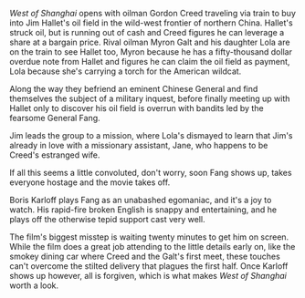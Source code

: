 <cite>West of Shanghai</cite> opens with oilman Gordon Creed traveling via train to buy into Jim Hallet's oil field in the wild-west frontier of northern China. Hallet's struck oil, but is running out of cash and Creed figures he can leverage a share at a bargain price. Rival oilman Myron Galt and his daughter Lola are on the train to see Hallet too, Myron because he has a fifty-thousand dollar overdue note from Hallet and figures he can claim the oil field as payment, Lola because she's carrying a torch for the American wildcat.

Along the way they befriend an eminent Chinese General and find themselves the subject of a military inquest, before finally meeting up with Hallet only to discover his oil field is overrun with bandits led by the fearsome General Fang.

Jim leads the group to a mission, where Lola's dismayed to learn that Jim's already in love with a missionary assistant, Jane, who happens to be Creed's estranged wife. 

If all this seems a little convoluted, don't worry, soon Fang shows up, takes everyone hostage and the movie takes off.

Boris Karloff plays Fang as an unabashed egomaniac, and it's a joy to watch. His rapid-fire broken English is snappy and entertaining, and he plays off the otherwise tepid support cast 
very well. 

The film's biggest misstep is waiting twenty minutes to get him on screen. While the film does a great job attending to the little details early on, like the smokey dining car where Creed and the Galt's first meet, these touches can't overcome the stilted delivery that plagues the first half. Once Karloff shows up however, all is forgiven, which is what makes <cite>West of Shanghai</cite> worth a look.


